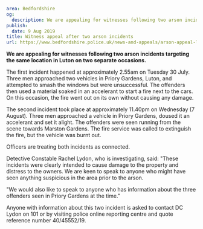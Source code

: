 ```yaml
area: Bedfordshire
og:
  description: We are appealing for witnesses following two arson incidents targeting the same location in Luton on two separate occasions.
publish:
  date: 9 Aug 2019
title: Witness appeal after two arson incidents
url: https://www.bedfordshire.police.uk/news-and-appeals/arson-appeal-luton-aug19
```

**We are appealing for witnesses following two arson incidents targeting the same location in Luton on two separate occasions.**

The first incident happened at approximately 2.55am on Tuesday 30 July. Three men approached two vehicles in Priory Gardens, Luton, and attempted to smash the windows but were unsuccessful. The offenders then used a material soaked in an accelerant to start a fire next to the cars. On this occasion, the fire went out on its own without causing any damage.

The second incident took place at approximately 11.40pm on Wednesday (7 August). Three men approached a vehicle in Priory Gardens, doused it an accelerant and set it alight. The offenders were seen running from the scene towards Marston Gardens. The fire service was called to extinguish the fire, but the vehicle was burnt out.

Officers are treating both incidents as connected.

Detective Constable Rachel Lydon, who is investigating, said: "These incidents were clearly intended to cause damage to the property and distress to the owners. We are keen to speak to anyone who might have seen anything suspicious in the area prior to the arson.

"We would also like to speak to anyone who has information about the three offenders seen in Priory Gardens at the time."

Anyone with information about this two incident is asked to contact DC Lydon on 101 or by visiting police online reporting centre and quote reference number 40/45552/19.
